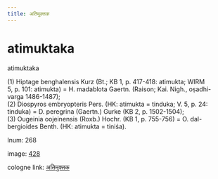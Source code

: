 ```yaml
---
title: अतिमुक्तक
---
```


# atimuktaka

atimuktaka  <div n="P" />(1) Hiptage benghalensis Kurz (Bt.; KB 1, p. 417-418: atimukta; WIRM <div n="lb" />5, p. 101: atimukta) = H. madablota Gaertn. (Raison; Kai. Nigh., oṣadhi- <div n="lb" />varga 1486-1487); <div n="P" />(2) Diospyros embryopteris Pers. (HK: atimukta = tinduka; V. 5, p. 24: <div n="lb" />tinduka) = D. peregrina (Gaertn.) Gurke (KB 2, p. 1502-1504); <div n="P" />(3) Ougeinia oojeinensis (Roxb.) Hochr. (KB 1, p. 755-756) = O. dal- <div n="lb" />bergioides Benth. (HK: atimukta = tiniśa).

lnum: 268

image: [428](https://www.sanskrit-lexicon.uni-koeln.de/scans/csl-apidev/servepdf.php?dict=snp&page=428)

cologne link: [अतिमुक्तक](https://sanskrit-lexicon.uni-koeln.de/scans/csl-apidev/getword.php?dict=snp&key=अतिमुक्तक)

